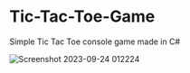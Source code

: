 # Tic-Tac-Toe-Game
Simple Tic Tac Toe console game made in C#


![Screenshot 2023-09-24 012224](https://github.com/GrigorMarinov/Tic-Tac-Toe-Game/assets/114864279/abad38ea-96aa-4d37-8adb-7a240d9525f3)
